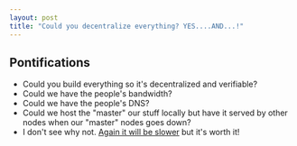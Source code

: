 ```yaml
---
layout: post
title: "Could you decentralize everything? YES....AND...!"
---
```


## Pontifications

* Could you build everything so it's decentralized and verifiable?
* Could we have the people's bandwidth?
* Could we have the people's DNS?
* Could we host the "master" our stuff locally but have it served by other nodes when our "master" nodes goes down?
* I don't see why not. [Again it will be slower](http://rolandtanglao.com/2018/07/01/p1-happy-canada-day/) but it's worth it!
